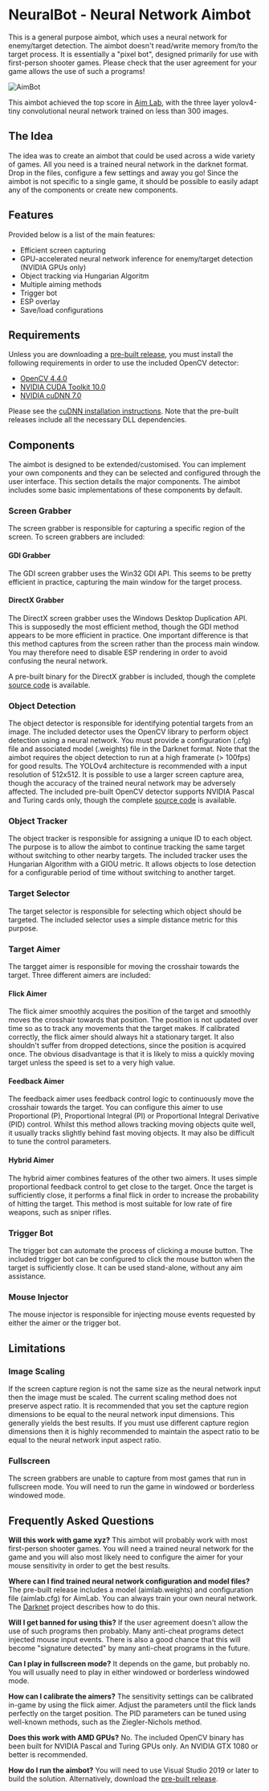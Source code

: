 ﻿# NeuralBot - Neural Network Aimbot

This is a general purpose aimbot, which uses a neural network for enemy/target detection. The aimbot doesn't read/write memory from/to the target process. It is essentially a "pixel bot", designed primarily for use with first-person shooter games. Please check that the user agreement for your game allows the use of such a programs!

![AimBot](gui.PNG?raw=true "AimBot")

This aimbot achieved the top score in [Aim Lab](https://youtu.be/vtTsFcAslbE), with the three layer yolov4-tiny convolutional neural network trained on less than 300 images.

## The Idea

The idea was to create an aimbot that could be used across a wide variety of games. All you need is a trained neural network in the darknet format. Drop in the files, configure a few settings and away you go! Since the aimbot is not specific to a single game, it should be possible to easily adapt any of the components or create new components.

## Features

Provided below is a list of the main features:

* Efficient screen capturing
* GPU-accelerated neural network inference for enemy/target detection (NVIDIA GPUs only)
* Object tracking via Hungarian Algoritm
* Multiple aiming methods
* Trigger bot
* ESP overlay
* Save/load configurations

## Requirements

Unless you are downloading a [pre-built release](https://github.com/kermado/NeuralBot/releases/download/v1.0/NeuralBot.zip), you must install the following requirements in order to use the included OpenCV detector:

* [OpenCV 4.4.0](https://opencv.org/releases/)
* [NVIDIA CUDA Toolkit 10.0](https://developer.nvidia.com/cuda-toolkit-archive)
* [NVIDIA cuDNN 7.0](https://developer.nvidia.com/cuda-toolkit-archive)

Please see the [cuDNN installation instructions](https://docs.nvidia.com/deeplearning/cudnn/install-guide/index.html#installwindows). Note that the pre-built releases include all the necessary DLL dependencies.

## Components

The aimbot is designed to be extended/customised. You can implement your own components and they can be selected and configured through the user interface. This section details the major components. The aimbot includes some basic implementations of these components by default.

### Screen Grabber

The screen grabber is responsible for capturing a specific region of the screen. To screen grabbers are included:

#### GDI Grabber

The GDI screen grabber uses the Win32 GDI API. This seems to be pretty efficient in practice, capturing the main window for the target process.

#### DirectX Grabber

The DirectX screen grabber uses the Windows Desktop Duplication API. This is supposedly the most efficient method, though the GDI method appears to be more efficient in practice. One important difference is that this method captures from the screen rather than the process main window. You may therefore need to disable ESP rendering in order to avoid confusing the neural network.

A pre-built binary for the DirectX grabber is included, though the complete [source code](https://github.com/kermado/DXGrabber) is available.

### Object Detection

The object detector is responsible for identifying potential targets from an image. The included detector uses the OpenCV library to perform object detection using a neural network. You must provide a configuration (.cfg) file and associated model (.weights) file in the Darknet format. Note that the aimbot requires the object detection to run at a high framerate (> 100fps) for good results. The YOLOv4 architecture is recommended with a input resolution of 512x512. It is possible to use a larger screen capture area, though the accuracy of the trained neural network may be adversely affected. The included pre-built OpenCV detector supports NVIDIA Pascal and Turing cards only, though the complete [source code](https://github.com/kermado/Detector) is available.

### Object Tracker

The object tracker is responsible for assigning a unique ID to each object. The purpose is to allow the aimbot to continue tracking the same target without switching to other nearby targets. The included tracker uses the Hungarian Algorithm with a GIOU metric. It allows objects to lose detection for a configurable period of time without switching to another target.

### Target Selector

The target selector is responsible for selecting which object should be targeted. The included selector uses a simple distance metric for this purpose.

### Target Aimer

The targget aimer is responsible for moving the crosshair towards the target. Three different aimers are included:

#### Flick Aimer

The flick aimer smoothly acquires the position of the target and smoothly moves the crosshair towards that position. The position is not updated over time so as to track any movements that the target makes. If calibrated correctly, the flick aimer should always hit a stationary target. It also shouldn't suffer from dropped detections, since the position is acquired once. The obvious disadvantage is that it is likely to miss a quickly moving target unless the speed is set to a very high value.

#### Feedback Aimer

The feedback aimer uses feedback control logic to continuously move the crosshair towards the target. You can configure this aimer to use Proportional (P), Proportional Integral (PI) or Proportional Integral Derivative (PID) control. Whilst this method allows tracking moving objects quite well, it usually tracks slightly behind fast moving objects. It may also be difficult to tune the control parameters.

#### Hybrid Aimer

The hybrid aimer combines features of the other two aimers. It uses simple proportional feedback control to get close to the target. Once the target is sufficiently close, it performs a final flick in order to increase the probability of hitting the target. This method is most suitable for low rate of fire weapons, such as sniper rifles.

### Trigger Bot

The trigger bot can automate the process of clicking a mouse button. The included trigger bot can be configured to click the mouse button when the target is sufficiently close. It can be used stand-alone, without any aim assistance.

### Mouse Injector

The mouse injector is responsible for injecting mouse events requested by either the aimer or the trigger bot.

## Limitations

### Image Scaling

If the screen capture region is not the same size as the neural network input then the image must be scaled. The current scaling method does not preserve aspect ratio. It is recommended that you set the capture region dimensions to be equal to the neural network input dimensions. This generally yields the best results. If you must use different capture region dimensions then it is highly recommended to maintain the aspect ratio to be equal to the neural network input aspect ratio.

### Fullscreen

The screen grabbers are unable to capture from most games that run in fullscreen mode. You will need to run the game in windowed or borderless windowed mode.

## Frequently Asked Questions

**Will this work with game xyz?**
This aimbot will probably work with most first-person shooter games. You will need a trained neural network for the game and you will also most likely need to configure the aimer for your mouse sensitivity in order to get the best results.

**Where can I find trained neural network configuration and model files?**
The pre-built release includes a model (aimlab.weights) and configuration file (aimlab.cfg) for AimLab. You can always train your own neural network. The [Darknet](https://github.com/AlexeyAB/darknet) project describes how to do this.

**Will I get banned for using this?**
If the user agreement doesn't allow the use of such programs then probably. Many anti-cheat programs detect injected mouse input events. There is also a good chance that this will become "signature detected" by many anti-cheat programs in the future.

**Can I play in fullscreen mode?**
It depends on the game, but probably no. You will usually need to play in either windowed or borderless windowed mode.

**How can I calibrate the aimers?**
The sensitivity settings can be calibrated in-game by using the flick aimer. Adjust the parameters until the flick lands perfectly on the target position. The PID parameters can be tuned using well-known methods, such as the Ziegler-Nichols method.

**Does this work with AMD GPUs?**
No. The included OpenCV binary has been built for NVIDIA Pascal and Turing GPUs only. An NVIDIA GTX 1080 or better is recommended.

**How do I run the aimbot?**
You will need to use Visual Studio 2019 or later to build the solution. Alternatively, download the [pre-built release](https://github.com/kermado/NeuralBot/releases/download/v1.0/NeuralBot.zip).
